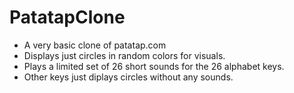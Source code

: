 # PatatapClone
- A very basic clone of patatap.com
- Displays just circles in random colors for visuals.
- Plays a limited set of 26 short sounds for the 26 alphabet keys.
- Other keys just diplays circles without any sounds.
